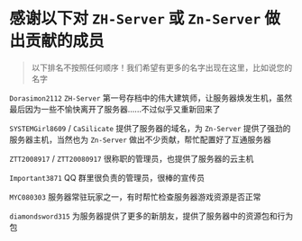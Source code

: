 # 感谢以下对 `ZH-Server` 或 `Zn-Server` 做出贡献的成员

> 以下排名不按照任何顺序！我们希望有更多的名字出现在这里，比如说您的名字

`Dorasimon2112` `ZH-Server` 第一号存档中的伟大建筑师，让服务器焕发生机，虽然最后因为一些不愉快离开了服务器......不过似乎又重新回来了

`SYSTEMGirl8609` / `CaSilicate` 提供了服务器的域名，为 `Zn-Server` 提供了强劲的服务器主机，当然也为 `Zn-Server` 做出不少贡献，帮忙配置好了互通服务器

`ZTT2008917` / `ZTT20080917` 很称职的管理员，也提供了服务器的云主机

`Important3871` QQ 群里很负责的管理员，很棒的宣传员

`MYC080303` 服务器常驻玩家之一，有时帮忙检查服务器游戏资源是否正常

`diamondsword315` 为服务器提供了更多的新朋友，提供了服务器中的资源包和行为包
